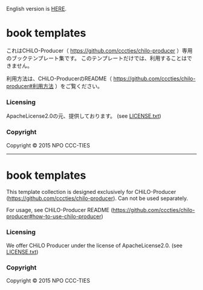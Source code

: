English version is [HERE](#english).

# book templates

これはCHiLO-Producer（ https://github.com/cccties/chilo-producer ）専用のブックテンプレート集です。
このテンプレートだけでは、利用することはできません。

利用方法は、CHiLO-ProducerのREADME（ https://github.com/cccties/chilo-producer#利用方法 ）をご覧ください。

### Licensing

ApacheLicense2.0の元、提供しております。 (see [LICENSE.txt](LICENSE.txt)) 

### Copyright

Copyright © 2015 NPO CCC-TIES

***

# <a name="english"> book templates

This template collection is designed exclusively for CHiLO-Producer (https://github.com/cccties/chilo-producer).
Can not be used separately.

For usage, see CHiLO-Producer README (https://github.com/cccties/chilo-producer#how-to-use-chilo-producer)

### Licensing

We offer CHiLO Producer under the license of ApacheLicense2.0. (see [LICENSE.txt](LICENSE.txt)) 

### Copyright

Copyright © 2015 NPO CCC-TIES
